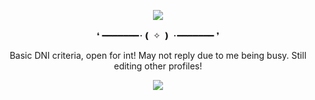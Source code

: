 <p align="center">
<img src="https://64.media.tumblr.com/c66f911670983fd7ce97f259c4c19612/3be22cedc5d45724-bb/s1280x1920/ee0526fa02159651538e122728d6351c832176c2.pnj"/>
  <div align="center">
❛ ━━━━━━━･❪ ✧ ❫ ･━━━━━━━ ❜

Basic DNI criteria, open for int! May not reply due to me being busy. Still editing other profiles!

![](https://komarev.com/ghpvc/?username=steIIarism&color=blue&style=flat&label=PROFILE+VIEWS&abbreviated=true)
<!--
**MirroredVeracity/MirroredVeracity** is a ✨ _special_ ✨ repository because its `README.md` (this file) appears on your GitHub profile.

Here are some ideas to get you started:

- 🔭 I’m currently working on ...
- 🌱 I’m currently learning ...
- 👯 I’m looking to collaborate on ...
- 🤔 I’m looking for help with ...
- 💬 Ask me about ...
- 📫 How to reach me: ...
- 😄 Pronouns: ...
- ⚡ Fun fact: ...
-->

